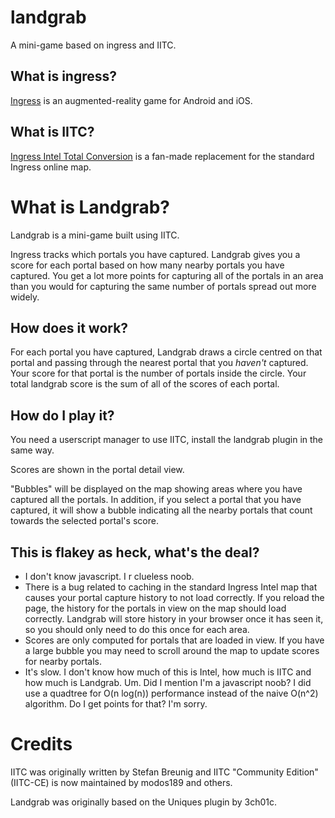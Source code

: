 # landgrab
A mini-game based on ingress and IITC.

## What is ingress?
[Ingress](https://ingress.com/) is an augmented-reality game for Android and
iOS.

## What is IITC?
[Ingress Intel Total Conversion](https://iitc.app/) is a fan-made replacement
for the standard Ingress online map.

# What is Landgrab?
Landgrab is a mini-game built using IITC.

Ingress tracks which portals you have captured. Landgrab gives you a score for
each portal based on how many nearby portals you have captured. You get a lot
more points for capturing all of the portals in an area than you would for
capturing the same number of portals spread out more widely.

## How does it work?
For each portal you have captured, Landgrab draws a circle centred on that
portal and passing through the nearest portal that you *haven't* captured. Your
score for that portal is the number of portals inside the circle. Your total
landgrab score is the sum of all of the scores of each portal.

## How do I play it?
You need a userscript manager to use IITC, install the landgrab plugin in the
same way.

Scores are shown in the portal detail view.

"Bubbles" will be displayed on the map showing areas where you have captured
all the portals. In addition, if you select a portal that you have captured,
it will show a bubble indicating all the nearby portals that count towards
the selected portal's score.

## This is flakey as heck, what's the deal?
- I don't know javascript. I r clueless noob.
- There is a bug related to caching in the standard Ingress Intel map that
  causes your portal capture history to not load correctly. If you reload the
  page, the history for the portals in view on the map should load correctly.
  Landgrab will store history in your browser once it has seen it, so you should
  only need to do this once for each area.
- Scores are only computed for portals that are loaded in view. If you have a
  large bubble you may need to scroll around the map to update scores for nearby
  portals.
- It's slow. I don't know how much of this is Intel, how much is IITC and how
  much is Landgrab. Um. Did I mention I'm a javascript noob? I did use a
  quadtree for O(n log(n)) performance instead of the naive O(n^2) algorithm.
  Do I get points for that? I'm sorry.

# Credits
IITC was originally written by Stefan Breunig and IITC "Community Edition"
(IITC-CE) is now maintained by modos189 and others.

Landgrab was originally based on the Uniques plugin by 3ch01c.
